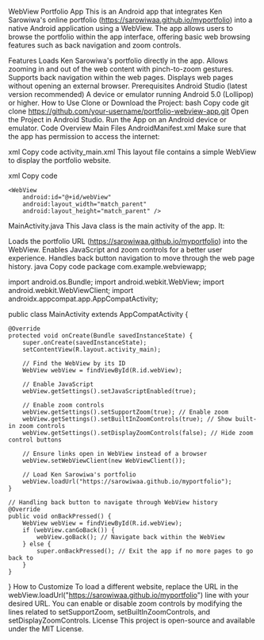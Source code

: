 WebView Portfolio App
This is an Android app that integrates Ken Sarowiwa's online portfolio (https://sarowiwaa.github.io/myportfolio) into a native Android application using a WebView. The app allows users to browse the portfolio within the app interface, offering basic web browsing features such as back navigation and zoom controls.

Features
Loads Ken Sarowiwa's portfolio directly in the app.
Allows zooming in and out of the web content with pinch-to-zoom gestures.
Supports back navigation within the web pages.
Displays web pages without opening an external browser.
Prerequisites
Android Studio (latest version recommended)
A device or emulator running Android 5.0 (Lollipop) or higher.
How to Use
Clone or Download the Project:
bash
Copy code
git clone https://github.com/your-username/portfolio-webview-app.git
Open the Project in Android Studio.
Run the App on an Android device or emulator.
Code Overview
Main Files
AndroidManifest.xml
Make sure that the app has permission to access the internet:

xml
Copy code
<uses-permission android:name="android.permission.INTERNET" />
activity_main.xml
This layout file contains a simple WebView to display the portfolio website.

xml
Copy code
<LinearLayout xmlns:android="http://schemas.android.com/apk/res/android"
    android:layout_width="match_parent"
    android:layout_height="match_parent"
    android:orientation="vertical">

    <WebView
        android:id="@+id/webView"
        android:layout_width="match_parent"
        android:layout_height="match_parent" />
</LinearLayout>
MainActivity.java
This Java class is the main activity of the app. It:

Loads the portfolio URL (https://sarowiwaa.github.io/myportfolio) into the WebView.
Enables JavaScript and zoom controls for a better user experience.
Handles back button navigation to move through the web page history.
java
Copy code
package com.example.webviewapp;

import android.os.Bundle;
import android.webkit.WebView;
import android.webkit.WebViewClient;
import androidx.appcompat.app.AppCompatActivity;

public class MainActivity extends AppCompatActivity {

    @Override
    protected void onCreate(Bundle savedInstanceState) {
        super.onCreate(savedInstanceState);
        setContentView(R.layout.activity_main);

        // Find the WebView by its ID
        WebView webView = findViewById(R.id.webView);

        // Enable JavaScript
        webView.getSettings().setJavaScriptEnabled(true);

        // Enable zoom controls
        webView.getSettings().setSupportZoom(true); // Enable zoom
        webView.getSettings().setBuiltInZoomControls(true); // Show built-in zoom controls
        webView.getSettings().setDisplayZoomControls(false); // Hide zoom control buttons

        // Ensure links open in WebView instead of a browser
        webView.setWebViewClient(new WebViewClient());

        // Load Ken Sarowiwa's portfolio
        webView.loadUrl("https://sarowiwaa.github.io/myportfolio");
    }

    // Handling back button to navigate through WebView history
    @Override
    public void onBackPressed() {
        WebView webView = findViewById(R.id.webView);
        if (webView.canGoBack()) {
            webView.goBack(); // Navigate back within the WebView
        } else {
            super.onBackPressed(); // Exit the app if no more pages to go back to
        }
    }
}
How to Customize
To load a different website, replace the URL in the webView.loadUrl("https://sarowiwaa.github.io/myportfolio") line with your desired URL.
You can enable or disable zoom controls by modifying the lines related to setSupportZoom, setBuiltInZoomControls, and setDisplayZoomControls.
License
This project is open-source and available under the MIT License.
